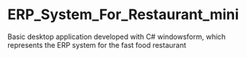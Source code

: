 # ERP_System_For_Restaurant_mini
Basic desktop application developed with C# windowsform, which represents the ERP system for the fast food restaurant 
